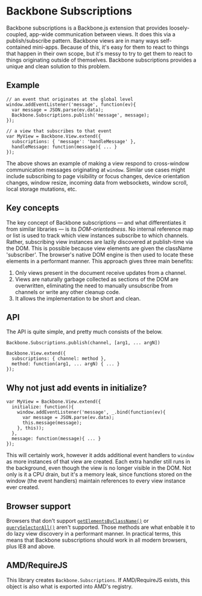 # Backbone Subscriptions

Backbone subscriptions is a Backbone.js extension that provides loosely-coupled, app-wide communication between views. It does this via a publish/subscribe pattern. Backbone views are in many ways self-contained mini-apps. Because of this, it's easy for them to react to things that happen in their own scope, but it's messy to try to get them to react to things originating outside of themselves. Backbone subscriptions provides a unique and clean solution to this problem.

## Example

    // an event that originates at the global level
    window.addEventListener('message', function(ev){
      var message = JSON.parse(ev.data);
      Backbone.Subscriptions.publish('message', message);
    });

    // a view that subscribes to that event
    var MyView = Backbone.View.extend({
      subscriptions: { 'message': 'handleMessage' },
      handleMessage: function(message){ ... }
    });

The above shows an example of making a view respond to cross-window communication messages originating at `window`. Similar use cases might include subscribing to page visibility or focus changes, device orientation changes, window resize, incoming data from websockets, window scroll, local storage mutations, etc.

## Key concepts

The key concept of Backbone subscriptions — and what differentiates it from similar libraries — is its *DOM-orientedness*. No internal reference map or list is used to track which view instances subscribe to which channels. Rather, subscribing view instances are lazily discovered at publish-time via the DOM. This is possible because view elements are given the className 'subscriber'. The browser's native DOM engine is then used to locate these elements in a performant manner. This approach gives three main benefits:

 1. Only views present in the document receive updates from a channel.
 2. Views are naturally garbage collected as sections of the DOM are overwritten, eliminating the need to manually unsubscribe from channels or write any other cleanup code.
 3. It allows the implementation to be short and clean.

## API

The API is quite simple, and pretty much consists of the below.

    Backbone.Subscriptions.publish(channel, [arg1, ... argN])

    Backbone.View.extend({
      subscriptions: { channel: method },
      method: function(arg1, ... argN) { ... }
    });

## Why not just add events in initialize?

    var MyView = Backbone.View.extend({
      initialize: function(){
        window.addEventListener('message', _.bind(function(ev){
          var message = JSON.parse(ev.data);
          this.message(message);
        }, this));
      },
      message: function(message){ ... }
    });

This will certainly work, however it adds additional event handlers to `window` as more instances of that view are created. Each extra handler still runs in the background, even though the view is no longer visible in the DOM. Not only is it a CPU drain, but it's a memory leak, since functions stored on the window (the event handlers) maintain references to every view instance ever created.

## Browser support

Browsers that don't support [`getElementsByClassName()`](https://developer.mozilla.org/en-US/docs/Web/API/document.getElementsByClassName) or [`querySelectorAll()`](http://www.w3.org/TR/selectors-api2/) aren't supported. Those methods are what enbable it to do lazy view discovery in a performant manner. In practical terms, this means that Backbone subscriptions should work in all modern browsers, plus IE8 and above.

## AMD/RequireJS

This library creates `Backbone.Subscriptions`. If AMD/RequireJS exists, this object is also what is exported into AMD's registry.
